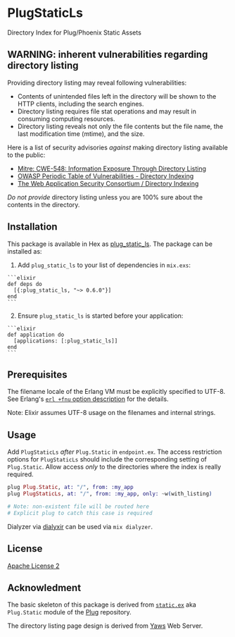 # PlugStaticLs

Directory Index for Plug/Phoenix Static Assets

## WARNING: inherent vulnerabilities regarding directory listing

Providing directory listing may reveal following vulnerabilities:

* Contents of unintended files left in the directory will be shown to the HTTP clients, including the search engines.
* Directory listing requires file stat operations and may result in consuming computing resources.
* Directory listing reveals not only the file contents but the file name, the last modification time (mtime), and the size.

Here is a list of security advisories *against* making directory listing available to the public:

* [Mitre: CWE-548: Information Exposure Through Directory Listing](http://cwe.mitre.org/data/definitions/548.html)
* [OWASP Periodic Table of Vulnerabilities - Directory Indexing](https://www.owasp.org/index.php/OWASP_Periodic_Table_of_Vulnerabilities_-_Directory_Indexing)
* [The Web Application Security Consortium / Directory Indexing](http://projects.webappsec.org/w/page/13246922/Directory%20Indexing)

*Do not provide* directory listing unless you are 100% sure about the contents in the directory.

## Installation

This package is available in Hex as [plug\_static\_ls](https://hex.pm/packages/plug_static_ls). The package can be installed as:

  1. Add `plug_static_ls` to your list of dependencies in `mix.exs`:

    ```elixir
    def deps do
      [{:plug_static_ls, "~> 0.6.0"}]
    end
    ```

  2. Ensure `plug_static_ls` is started before your application:

    ```elixir
    def application do
      [applications: [:plug_static_ls]]
    end
    ```

## Prerequisites

The filename locale of the Erlang VM must be explicitly specified to UTF-8.
See Erlang's [`erl +fnu` option description](http://erlang.org/doc/man/erl.html) for the details.

Note: Elixir assumes UTF-8 usage on the filenames and internal strings.

## Usage

Add `PlugStaticLs` *after* `Plug.Static` in `endpoint.ex`. The access restriction options for `PlugStaticLs` should include the corresponding setting of `Plug.Static`. Allow access *only* to the directories where the index is really required.

```Elixir
plug Plug.Static, at: "/", from: :my_app
plug PlugStaticLs, at: "/", from: :my_app, only: ~w(with_listing)

# Note: non-existent file will be routed here
# Explicit plug to catch this case is required
```

Dialyzer via [dialyxir](https://github.com/jeremyjh/dialyxir) can be used via `mix dialyzer`.

## License

[Apache License 2](https://www.apache.org/licenses/LICENSE-2.0)

## Acknowledment

The basic skeleton of this package is derived from
[`static.ex`](https://github.com/elixir-lang/plug/blob/master/lib/plug/static.ex)
aka `Plug.Static` module of the [Plug](https://github.com/elixir-lang/plug) repository.

The directory listing page design is derived from [Yaws](http://yaws.hyber.org) Web Server.
